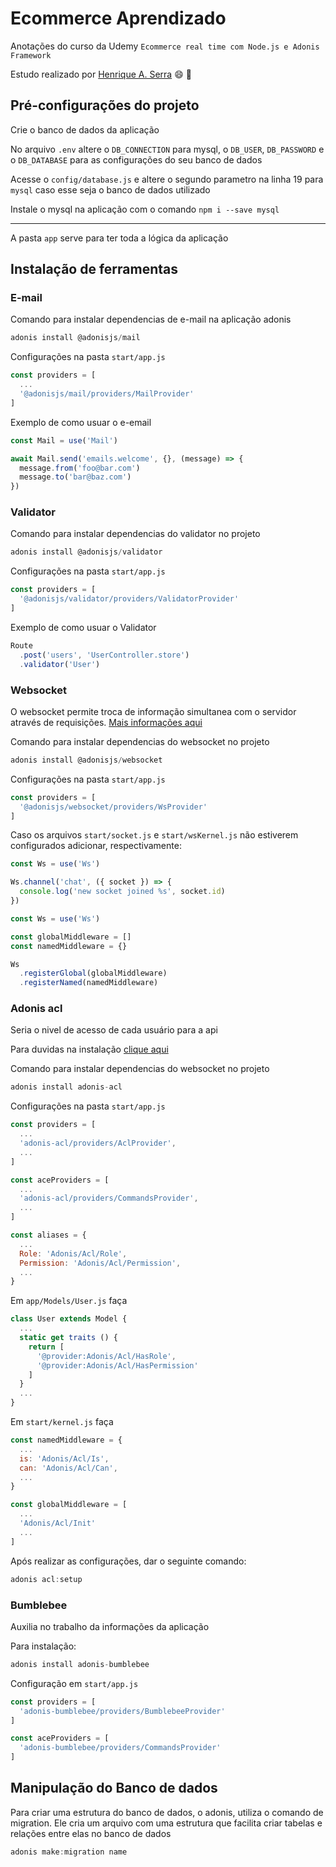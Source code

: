 # Ecommerce Aprendizado

Anotações do curso da Udemy `Ecommerce real time com Node.js e Adonis Framework`

Estudo realizado por [Henrique A. Serra](https://github.com/SerraZ3/) :smile: :metal:

## Pré-configurações do projeto

Crie o banco de dados da aplicação

No arquivo `.env` altere o `DB_CONNECTION` para mysql, o `DB_USER`, `DB_PASSWORD` e o `DB_DATABASE` para as configurações do seu banco de dados

Acesse o `config/database.js` e altere o segundo parametro na linha 19 para `mysql` caso esse seja o banco de dados utilizado

Instale o mysql na aplicação com o comando `npm i --save mysql`

---

A pasta `app` serve para ter toda a lógica da aplicação

## Instalação de ferramentas

### E-mail

Comando para instalar dependencias de e-mail na aplicação adonis

``` JavaScript
adonis install @adonisjs/mail
```

Configurações na pasta `start/app.js`

``` JavaScript
const providers = [
  ...
  '@adonisjs/mail/providers/MailProvider'
]
```

Exemplo de como usuar o e-email

``` JavaScript
const Mail = use('Mail')

await Mail.send('emails.welcome', {}, (message) => {
  message.from('foo@bar.com')
  message.to('bar@baz.com')
})
```

### Validator

Comando para instalar dependencias do validator no projeto

``` JavaScript
adonis install @adonisjs/validator
```

Configurações na pasta `start/app.js`

``` JavaScript
const providers = [
  '@adonisjs/validator/providers/ValidatorProvider'
]
```

Exemplo de como usuar o Validator

``` JavaScript
Route
  .post('users', 'UserController.store')
  .validator('User')
```

### Websocket

O websocket permite troca de informação simultanea com o servidor através de requisições. [Mais informações aqui](https://www.devmedia.com.br/uso-de-websockets-e-html5/32267)

Comando para instalar dependencias do websocket no projeto

``` JavaScript
adonis install @adonisjs/websocket
```

Configurações na pasta `start/app.js`

``` JavaScript
const providers = [
  '@adonisjs/websocket/providers/WsProvider'
]
```

Caso os arquivos `start/socket.js` e `start/wsKernel.js` não estiverem configurados adicionar, respectivamente:

``` JavaScript
const Ws = use('Ws')

Ws.channel('chat', ({ socket }) => {
  console.log('new socket joined %s', socket.id)
})
```

``` JavaScript
const Ws = use('Ws')

const globalMiddleware = []
const namedMiddleware = {}

Ws
  .registerGlobal(globalMiddleware)
  .registerNamed(namedMiddleware)
```

### Adonis acl

Seria o nivel de acesso de cada usuário para a api

Para duvidas na instalação [clique aqui](https://www.npmjs.com/package/adonis-acl)

Comando para instalar dependencias do websocket no projeto

``` JavaScript
adonis install adonis-acl
```

Configurações na pasta `start/app.js`

``` JavaScript
const providers = [
  ...
  'adonis-acl/providers/AclProvider',
  ...
]
```

``` JavaScript
const aceProviders = [
  ...
  'adonis-acl/providers/CommandsProvider',
  ...
]
```

``` JavaScript
const aliases = {
  ...
  Role: 'Adonis/Acl/Role',
  Permission: 'Adonis/Acl/Permission',
  ...
}
```

Em `app/Models/User.js` faça

``` JavaScript
class User extends Model {
  ...
  static get traits () {
    return [
      '@provider:Adonis/Acl/HasRole',
      '@provider:Adonis/Acl/HasPermission'
    ]
  }
  ...
}
```

Em `start/kernel.js` faça

``` JavaScript
const namedMiddleware = {
  ...
  is: 'Adonis/Acl/Is',
  can: 'Adonis/Acl/Can',
  ...
}
```

``` JavaScript
const globalMiddleware = [
  ...
  'Adonis/Acl/Init'
  ...
]
```

Após realizar as configurações, dar o seguinte comando:

``` JavaScript
adonis acl:setup
```

### Bumblebee

Auxilia no trabalho da informações da aplicação

Para instalação:

``` JavaScript
adonis install adonis-bumblebee
```

Configuração em `start/app.js`

``` JavaScript
const providers = [
  'adonis-bumblebee/providers/BumblebeeProvider'
]
```

``` JavaScript
const aceProviders = [
  'adonis-bumblebee/providers/CommandsProvider'
]
```

## Manipulação do Banco de dados

Para criar uma estrutura do banco de dados, o adonis, utiliza o comando de migration. Ele cria um arquivo com uma estrutura que facilita criar tabelas e relações entre elas no banco de dados

``` JavaScript
adonis make:migration name
```
